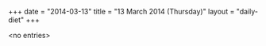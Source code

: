 +++
date = "2014-03-13"
title = "13 March 2014 (Thursday)"
layout = "daily-diet"
+++

<p>&lt;no entries&gt;</p>